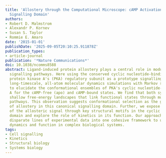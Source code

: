 ```yaml
---
title: 'Allostery through the Computational Microscope: cAMP Activation of a Canonical
  Signalling Domain'
authors:
- Robert D. Malmstrom
- Alexandr P. Kornev
- Susan S. Taylor
- Rommie E. Amaro
date: '2015-01-01'
publishDate: '2025-09-05T20:10:25.911878Z'
publication_types:
- article-journal
publication: '*Nature Communications*'
doi: 10.1038/ncomms8588
abstract: Ligand-induced protein allostery plays a central role in modulating cellular
  signalling pathways. Here using the conserved cyclic nucleotide-binding domain of
  protein kinase A's (PKA) regulatory subunit as a prototype signalling unit, we combine
  long-timescale, all-atom molecular dynamics simulations with Markov state models
  to elucidate the conformational ensembles of PKA's cyclic nucleotide-binding domain
  A for the cAMP-free (apo) and cAMP-bound states. We find that both systems exhibit
  shallow free-energy landscapes that link functional states through multiple transition
  pathways. This observation suggests conformational selection as the general mechanism
  of allostery in this canonical signalling domain. Further, we expose the propagation
  of the allosteric signal through key structural motifs in the cyclic nucleotide-binding
  domain and explore the role of kinetics in its function. Our approach integrates
  disparate lines of experimental data into one cohesive framework to understand structure,
  dynamics and function in complex biological systems.
tags:
- Cell signalling
- Kinetics
- Structural biology
- Systems biology
---
```

